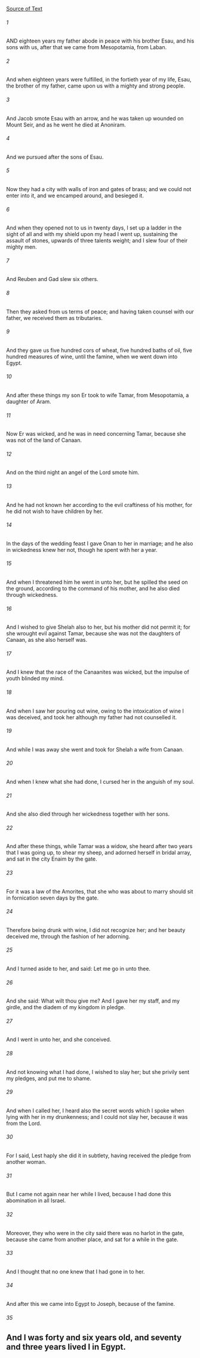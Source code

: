 [Source of Text](https://github.com/scrollmapper/bible_databases_deuterocanonical)

###### 1
AND eighteen years my father abode in peace with his brother Esau, and his sons with us, after that we came from Mesopotamia, from Laban.

###### 2
And when eighteen years were fulfilled, in the fortieth year of my life, Esau, the brother of my father, came upon us with a mighty and strong people.

###### 3
And Jacob smote Esau with an arrow, and he was taken up wounded on Mount Seir, and as he went he died at Anoniram.

###### 4
And we pursued after the sons of Esau.

###### 5
Now they had a city with walls of iron and gates of brass; and we could not enter into it, and we encamped around, and besieged it.

###### 6
And when they opened not to us in twenty days, I set up a ladder in the sight of all and with my shield upon my head I went up, sustaining the assault of stones, upwards of three talents weight; and I slew four of their mighty men.

###### 7
And Reuben and Gad slew six others.

###### 8
Then they asked from us terms of peace; and having taken counsel with our father, we received them as tributaries.

###### 9
And they gave us five hundred cors of wheat, five hundred baths of oil, five hundred measures of wine, until the famine, when we went down into Egypt.

###### 10
And after these things my son Er took to wife Tamar, from Mesopotamia, a daughter of Aram.

###### 11
Now Er was wicked, and he was in need concerning Tamar, because she was not of the land of Canaan.

###### 12
And on the third night an angel of the Lord smote him.

###### 13
And he had not known her according to the evil craftiness of his mother, for he did not wish to have children by her.

###### 14
In the days of the wedding feast I gave Onan to her in marriage; and he also in wickedness knew her not, though he spent with her a year.

###### 15
And when I threatened him he went in unto her, but he spilled the seed on the ground, according to the command of his mother, and he also died through wickedness.

###### 16
And I wished to give Shelah also to her, but his mother did not permit it; for she wrought evil against Tamar, because she was not the daughters of Canaan, as she also herself was.

###### 17
And I knew that the race of the Canaanites was wicked, but the impulse of youth blinded my mind.

###### 18
And when I saw her pouring out wine, owing to the intoxication of wine I was deceived, and took her although my father had not counselled it.

###### 19
And while I was away she went and took for Shelah a wife from Canaan.

###### 20
And when I knew what she had done, I cursed her in the anguish of my soul.

###### 21
And she also died through her wickedness together with her sons.

###### 22
And after these things, while Tamar was a widow, she heard after two years that I was going up, to shear my sheep, and adorned herself in bridal array, and sat in the city Enaim by the gate.

###### 23
For it was a law of the Amorites, that she who was about to marry should sit in fornication seven days by the gate.

###### 24
Therefore being drunk with wine, I did not recognize her; and her beauty deceived me, through the fashion of her adorning.

###### 25
And I turned aside to her, and said: Let me go in unto thee.

###### 26
And she said: What wilt thou give me? And I gave her my staff, and my girdle, and the diadem of my kingdom in pledge.

###### 27
And I went in unto her, and she conceived.

###### 28
And not knowing what I had done, I wished to slay her; but she privily sent my pledges, and put me to shame.

###### 29
And when I called her, I heard also the secret words which I spoke when lying with her in my drunkenness; and I could not slay her, because it was from the Lord.

###### 30
For I said, Lest haply she did it in subtlety, having received the pledge from another woman.

###### 31
But I came not again near her while I lived, because I had done this abomination in all Israel.

###### 32
Moreover, they who were in the city said there was no harlot in the gate, because she came from another place, and sat for a while in the gate.

###### 33
And I thought that no one knew that I had gone in to her.

###### 34
And after this we came into Egypt to Joseph, because of the famine.

###### 35
And I was forty and six years old, and seventy and three years lived I in Egypt.
---